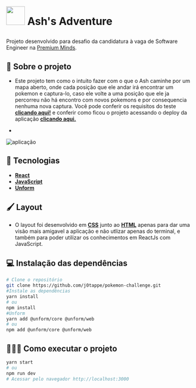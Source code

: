 <h1>
  <p align="left">
     <img src="https://user-images.githubusercontent.com/31297561/149831313-f7d11f6e-23bd-4741-9934-2236ee17c036.png" width="50"/> Ash's Adventure 
  </p>
</h1>

Projeto desenvolvido para desafio da candidatura à vaga de Software Engineer na [Premium Minds](https://www.premium-minds.com/).

## 🧩 Sobre o projeto

- Este projeto tem como o intuito fazer com o que o Ash caminhe por um mapa aberto, onde cada posição que ele andar irá encontrar um pokemon e captura-lo, caso ele volte a uma posição que ele ja percorreu não há encontro com novos pokemons e por consequencia nenhuma nova captura. Você pode conferir os requisitos do teste **[clicando aqui!](https://github.com/j0tappe/pokemon-challenge/files/7884178/Challenge_Pokemon.pdf)** e conferir como ficou o projeto acessando o deploy da aplicação **[clicando aqui.](/)**

- 

![aplicação](https://user-images.githubusercontent.com/31297561/149825457-50573844-25fd-4fcf-9b8e-cd5cacb9aeea.gif)


## 🚀 Tecnologias
 - **[React](https://reactjs.org)**
 - **[JavaScript](https://developer.mozilla.org/pt-BR/docs/Web/JavaScript/)**
 - **[Unform](https://unform.dev/)**

## 🖌️ Layout

- O layout foi desenvolvido em **[CSS](https://developer.mozilla.org/pt-BR/docs/Web/CSS)** junto ao **[HTML](https://developer.mozilla.org/pt-BR/docs/Web/HTML)** apenas para dar uma visão mais amigavel a aplicação e não utlizar apenas do terminal, e também para poder utilizar os conhecimentos em ReactJs com JavaScript.


## 💻 Instalação das dependências
```bash
# Clone o repositório
git clone https://github.com/j0tappe/pokemon-challenge.git
#Instale as dependências
yarn install
# ou
npm install
#Unform
yarn add @unform/core @unform/web
# ou
npm add @unform/core @unform/web
```

## 👨🏻‍💻 Como executar o projeto

```bash
yarn start
# ou
npm run dev
# Acessar pelo navegador http://localhost:3000
```
